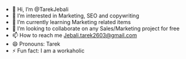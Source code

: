 - 👋 Hi, I’m @TarekJebali
- 👀 I’m interested in Marketing, SEO and copywriting    
- 🌱 I’m currently learning Marketing related items
- 💞️ I’m looking to collaborate on any Sales/Marketing project for free  
- 📫 How to reach me Jebali.tarek2603@gmail.com  
- 😄 Pronouns: Tarek
- ⚡ Fun fact: I am a workaholic 

<!---
TarekJebali/TarekJebali is a ✨ special ✨ repository because its `README.md` (this file) appears on your GitHub profile.
You can click the Preview link to take a look at your changes.
--->
